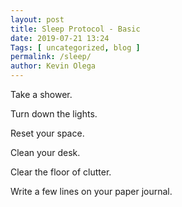 ```yaml
--- 
layout: post 
title: Sleep Protocol - Basic
date: 2019-07-21 13:24
Tags: [ uncategorized, blog ]
permalink: /sleep/ 
author: Kevin Olega 
--- 
```





Take a shower.

Turn down the lights.

Reset your space.

Clean your desk.

Clear the floor of clutter.

Write a few lines on your paper journal.